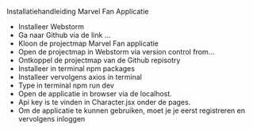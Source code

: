 Installatiehandleiding Marvel Fan Applicatie

- Installeer Webstorm
- Ga naar Github via de link ...
- Kloon de projectmap Marvel Fan applicatie
- Open de projectmap in Webstorm via version control from...
- Ontkoppel de projectmap van de Github repisotry
- Installeer in terminal npm packages
- Installeer vervolgens axios in terminal
- Type in terminal npm run dev 
- Open de applicatie in browser via de localhost.
- Api key is te vinden in Character.jsx onder de pages.
- Om de applicatie te kunnen gebruiken, moet je je eerst registreren en vervolgens inloggen




